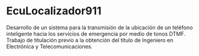 # EcuLocalizador911
Desarrollo de un sistema para la transmisión de la ubicación de un teléfono inteligente hacia los servicios de emergencia por medio de tonos DTMF. Trabajo de titulación previo a la obtención del título de Ingeniero en Electrónica y Telecomunicaciones.
